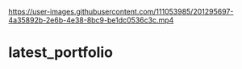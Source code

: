 

https://user-images.githubusercontent.com/111053985/201295697-4a35892b-2e6b-4e38-8bc9-be1dc0536c3c.mp4

# latest_portfolio
